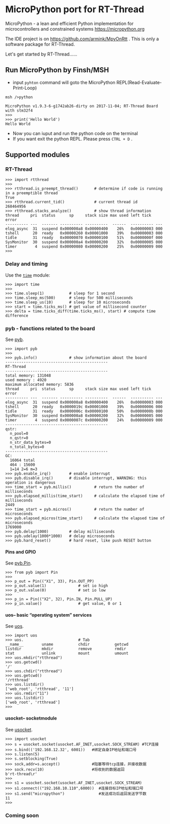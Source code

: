 # MicroPython port for RT-Thread

MicroPython - a lean and efficient Python implementation for microcontrollers and constrained systems https://micropython.org

The IDE project is on https://github.com/armink/MpyOnRtt . This is only a software package for RT-Thread.

Let's get started by RT-Thread……

## Run MicroPython by Finsh/MSH

- input `pyhton` command will goto the MicroPython REPL(Read-Evaluate-Print-Loop)

```
msh />python

MicroPython v1.9.3-6-g1742ab26-dirty on 2017-11-04; RT-Thread Board with stm32f4
>>> 
>>> print('Hello World')
Hello World
```

- Now you can iuput and run the python code on the terminal
- If you want exit the python REPL. Please press `CTRL + D` .

## Supported modules

### RT-Thread

```
>>> import rtthread
>>> 
>>> rtthread.is_preempt_thread()       # determine if code is running in a preemptible thread
True
>>> rtthread.current_tid()             # current thread id
268464956
>>> rtthread.stacks_analyze()          # show thread information
thread     pri  status      sp     stack size max used left tick  error
---------- ---  ------- ---------- ----------  ------  ---------- ---
elog_async  31  suspend 0x000000a8 0x00000400    26%   0x00000003 000
tshell      20  ready   0x00000260 0x00001000    39%   0x00000003 000
tidle       31  ready   0x00000070 0x00000100    51%   0x0000000f 000
SysMonitor  30  suspend 0x000000a4 0x00000200    32%   0x00000005 000
timer        4  suspend 0x00000080 0x00000200    25%   0x00000009 000
>>> 
```

### Delay and timing

Use the [`time`](http://docs.micropython.org/en/latest/pyboard/library/utime.html#module-utime) module:

```
>>> import time
>>> 
>>> time.sleep(1)           # sleep for 1 second
>>> time.sleep_ms(500)      # sleep for 500 milliseconds
>>> time.sleep_us(10)       # sleep for 10 microseconds
>>> start = time.ticks_ms() # get value of millisecond counter
>>> delta = time.ticks_diff(time.ticks_ms(), start) # compute time difference
```

### pyb - functions related to the board

See [pyb](http://docs.micropython.org/en/latest/pyboard/library/pyb.html).

```
>>> import pyb
>>>
>>> pyb.info()              # show information about the board
---------------------------------------------
RT-Thread
---------------------------------------------
total memory: 131048
used memory : 4920
maximum allocated memory: 5836
thread     pri  status      sp     stack size max used left tick  error
---------- ---  ------- ---------- ----------  ------  ---------- ---
elog_async  31  suspend 0x000000a8 0x00000400    26%   0x00000003 000
tshell      20  ready   0x0000019c 0x00001000    39%   0x00000006 000
tidle       31  ready   0x0000006c 0x00000100    50%   0x0000000b 000
SysMonitor  30  suspend 0x000000a8 0x00000200    32%   0x00000005 000
timer        4  suspend 0x0000007c 0x00000200    24%   0x00000009 000
---------------------------------------------
qstr:
  n_pool=0
  n_qstr=0
  n_str_data_bytes=0
  n_total_bytes=0
---------------------------------------------
GC:
  16064 total
  464 : 15600
  1=14 2=6 m=3
>>> pyb.enable_irq()        # enable interrupt
>>> pyb.disable_irq()       # disable interrupt, WARNING: this operation is dangerous
>>> time_start = pyb.millis()          # return the number of milliseconds
>>> pyb.elapsed_millis(time_start)     # calculate the elapsed time of milliseconds
2449
>>> time_start = pyb.micros()          # return the number of microseconds
>>> pyb.elapsed_micros(time_start)     # calculate the elapsed time of microseconds
1769000
>>> pyb.delay(1000)         # delay milliseconds
>>> pyb.udelay(1000*1000)   # delay microseconds
>>> pyb.hard_reset()        # hard reset, like push RESET button
```

#### Pins and GPIO

See [pyb.Pin](http://docs.micropython.org/en/latest/pyboard/library/pyb.Pin.html#pyb-pin).

```
>>> from pyb import Pin
>>> 
>>> p_out = Pin(("X1", 33), Pin.OUT_PP)
>>> p_out.value(1)              # set io high
>>> p_out.value(0)              # set io low
>>> 
>>> p_in = Pin(("X2", 32), Pin.IN, Pin.PULL_UP)
>>> p_in.value()                # get value, 0 or 1
```

#### uos– basic “operating system” services

See [uos](http://docs.micropython.org/en/latest/pyboard/library/uos.html).

```
>>> import uos
>>> uos.                        # Tab 
__name__        uname           chdir           getcwd
listdir         mkdir           remove          rmdir
stat            unlink          mount           umount
>>> uos.mkdir("rtthread")
>>> uos.getcwd()
'/'
>>> uos.chdir("rtthread")
>>> uos.getcwd()
'/rtthread'
>>> uos.listdir()
['web_root', 'rtthread', '11']
>>> uos.rmdir("11")
>>> uos.listdir()
['web_root', 'rtthread']
>>> 
```

#### usocket– socketmodule

See [usocket](http://docs.micropython.org/en/latest/pyboard/library/usocket.html).

```
>>> import usocket 
>>> s = usocket.socket(usocket.AF_INET,usocket.SOCK_STREAM) #TCP连接
>>> s.bind(('192.168.12.32', 6001))   #绑定自身IP地址和端口号
>>> s.listen(5)
>>> s.setblocking(True)
>>> sock,addr=s.accept()              #阻塞等待tcp连接，并接收数据
>>> sock.recv(10)                     #将收到的数据返回
b'rt-thread\r'
>>>
>>> s1 = usocket.socket(usocket.AF_INET,usocket.SOCK_STREAM)
>>> s1.connect(("192.168.10.110",6000))  #连接目标IP地址和端口号
>>> s1.send("micropython")               #发送成功后返回发送字节数
11
>>> 
```

### Coming soon
